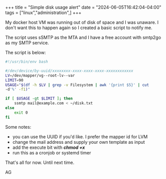 +++
title = "Simple disk usage alert"
date = "2024-06-05T16:42:04-04:00"
tags = ["linux","administration",]
+++

My docker host VM was running out of disk of space and I was unaware. I don't want 
this to happen again so I created a basic script to notify me.

The script uses sSMTP as the MTA and I have a free account with smtp2go as my
SMTP service.

The script is below:

```bash
#!/usr/bin/env bash

#/dev/device/by-uuid/xxxxxxxx-xxxx-xxxx-xxxx-xxxxxxxxxxxx
LV=/dev/mapper/vg--root-lv--var
LIMIT=90
USAGE="$(df -h $LV | grep -v Filesystem | awk '{print $5}' | cut
-d'%' -f1)"

if [ $USAGE -gt $LIMIT ]; then
    ssmtp mail@example.com < ~/disk.txt
else
    exit 0
fi
```
Some notes:
- you can use the UUID if you'd like. I prefer the mapper id for LVM
- change the mail address and supply your own template as input
- add the execute bit with ***chmod +x***
- run this as a cronjob or systemd timer

That's all for now. Until next time.

AG
